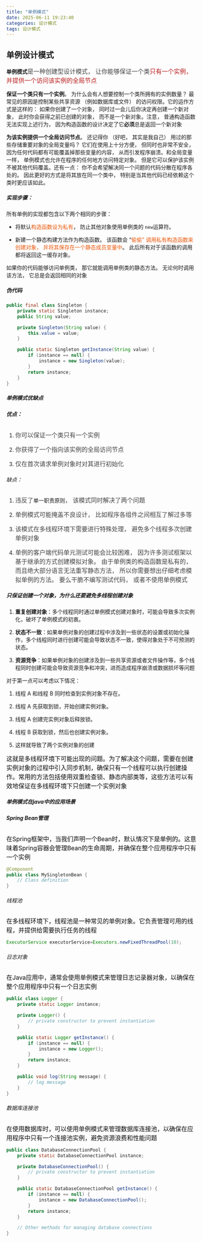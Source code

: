 ```yaml
---
title: "单例模式"
date: 2025-06-11 19:23:40
categories: 设计模式
tags: 设计模式
---
```


## 单**例**设计模式

**单例<span color="" fontsize="">模式</span>**<span style="font-size: 16px; color: rgb(68, 68, 68)">是一种创建型设计模式， 让你能够保证一个类</span><span style="font-size: 16px; color: #b91c1c">只有一个实例， 并提供一个访问该实例的全局节点</span>

**保证一个类只有一个实例**<span color="" fontsize="">。 </span>为什么会有人想要控制一个类所拥有的实例数量<span color="" fontsize="">？ </span>最常见的原因是控制某些共享资源<span color="" fontsize=""> （</span>例如数据库或文件<span color="" fontsize="">） </span>的访问权限<span color="" fontsize="">。</span>它的运作方式是这样的<span color="" fontsize="">： </span>如果你创建了一个对象<span color="" fontsize="">， </span>同时过一会儿后你决定再创建一个新对象<span color="" fontsize="">， </span>此时你会获得之前已创建的对象<span color="" fontsize="">， </span>而不是一个新对象<span color="" fontsize="">。</span>注意<span color="" fontsize="">， </span>普通构造函数无法实现上述行为<span color="" fontsize="">， </span>因为构造函数的设计决定了它**必须**总是返回一个新对象

**为该实例提供一个全局访问节点**<span color="" fontsize="">。 </span>还记得你<span color="" fontsize=""> （</span>好吧<span color="" fontsize="">， </span>其实是我自己<span color="" fontsize="">） </span>用过的那些存储重要对象的全局变量吗<span color="" fontsize="">？ </span>它们在使用上十分方便<span color="" fontsize="">， </span>但同时也非常不安全<span color="" fontsize="">， </span>因为任何代码都有可能覆盖掉那些变量的内容<span color="" fontsize="">， </span>从而引发程序崩溃<span color="" fontsize="">。</span>和全局变量一样<span color="" fontsize="">， </span>单例模式也允许在程序的任何地方访问特定对象<span color="" fontsize="">。 </span>但是它可以保护该实例不被其他代码覆盖<span color="" fontsize="">。</span>还有一点<span color="" fontsize="">： </span>你不会希望解决同一个问题的代码分散在程序各处的<span color="" fontsize="">。 </span>因此更好的方式是将其放在同一个类中<span color="" fontsize="">， </span>特别是当其他代码已经依赖这个类时更应该如此<span color="" fontsize="">。</span>

##### 实现步骤：

所有单例的实现都包含以下两个相同的步骤<span color="" fontsize="">：</span>

- 将默认<span color="#ea580c" style="color: #ea580c">构造函数设为私有</span><span color="" fontsize="">， </span>防止其他对象使用单例类的<span color="" fontsize=""> </span>`new`运算符<span color="" fontsize="">。</span>

- 新建一个静态构建方法作为构造函数<span color="" fontsize="">。 </span>该函数会<span color="" fontsize=""> “</span><span color="#ea580c" style="color: #ea580c">偷偷</span><span color="#ea580c" fontsize="" style="color: #ea580c">” </span><span color="#ea580c" style="color: #ea580c">调用私有构造函数来创建对象</span><span color="#ea580c" fontsize="" style="color: #ea580c">， </span><span color="#ea580c" style="color: #ea580c">并将其保存在一个静态成员变量中</span><span color="" fontsize="">。 </span>此后所有对于该函数的调用都将返回这一缓存对象<span color="" fontsize="">。</span>

如果你的代码能够访问单例类<span color="" fontsize="">， </span>那它就能调用单例类的静态方法<span color="" fontsize="">。 </span>无论何时调用该方法<span color="" fontsize="">， </span>它总是会返回相同的对象

##### 伪代码

``` java
public final class Singleton {
    private static Singleton instance;
    public String value;

    private Singleton(String value) {
        this.value = value;
    }

    public static Singleton getInstance(String value) {
        if (instance == null) {
            instance = new Singleton(value);
        }
        return instance;
    }
}
```

##### **<span color="" fontsize="">单例模式</span>优缺点**

###### **优点：**

1.  <span style="font-size: 16px; color: rgb(68, 68, 68)">你可以保证一个类只有一个实例</span>

2.  <span style="font-size: 16px; color: rgb(68, 68, 68)">你获得了一个指向该实例的全局访问节点</span>

3.  <span style="font-size: 16px; color: rgb(68, 68, 68)">仅在首次请求单例对象时对其进行初始化</span>

###### 缺点：

1.  <span style="font-size: 16px; color: rgb(68, 68, 68)">违反了</span><span color="" fontsize="">单一职责原则</span><span style="font-size: 16px; color: rgb(68, 68, 68)">， 该模式同时解决了两个问题</span>

2.  <span style="font-size: 16px; color: rgb(68, 68, 68)">单例模式可能掩盖不良设计， 比如程序各组件之间相互了解过多等</span>

3.  <span style="font-size: 16px; color: rgb(68, 68, 68)">该模式在多线程环境下需要进行特殊处理， 避免多个线程多次创建单例对象</span>

4.  <span style="font-size: 16px; color: rgb(68, 68, 68)">单例的客户端代码单元测试可能会比较困难， 因为许多测试框架以基于继承的方式创建模拟对象。 由于单例类的构造函数是私有的， 而且绝大部分语言无法重写静态方法， 所以你需要想出仔细考虑模拟单例的方法。 要么干脆不编写测试代码， 或者不使用单例模式</span>

##### 只保证创建一个对象，为什么还要避免多线程创建对象

1.  **重复创建对象**：多个线程同时通过单例模式创建对象时，可能会导致多次实例化，破坏了单例模式的初衷。

2.  **状态不一致**：如果单例对象的创建过程中涉及到一些状态的设置或初始化操作，多个线程同时进行创建可能会导致状态不一致，使得对象处于不可预测的状态。

3.  **资源竞争**：如果单例对象的创建涉及到一些共享资源或者文件操作等，多个线程同时创建可能会导致资源竞争和冲突，进而造成程序崩溃或数据损坏等问题

对于第一点可以考虑以下情况：

1.  线程 A 和线程 B 同时检查到实例对象不存在。

2.  线程 A 先获取到锁，开始创建实例对象。

3.  线程 A 创建完实例对象后释放锁。

4.  线程 B 获取到锁，然后也创建实例对象。

5.  这样就导致了两个实例对象的创建

<span style="font-size: 16px; color: rgb(13, 13, 13)">这就是多线程环境下可能出现的问题。为了解决这个问题，需要在创建实例对象的过程中引入同步机制，确保只有一个线程可以执行创建操作。常用的方法包括使用双重检查锁、静态内部类等，这些方法可以有效地保证在多线程环境下只创建一个实例对象</span>

##### 单例模式在java中的应用场景

###### **Spring Bean管理**

<span style="font-size: 16px; color: rgb(13, 13, 13)">在Spring框架中，当我们声明一个Bean时，默认情况下是单例的。这意味着Spring容器会管理Bean的生命周期，并确保在整个应用程序中只有一个实例</span>

``` java
@Component
public class MySingletonBean {
    // Class definition
}
```

###### 线程池

<span style="font-size: 16px; color: rgb(13, 13, 13)">在多线程环境下，线程池是一种常见的单例对象。它负责管理可用的线程，并提供给需要执行任务的线程</span>

``` java
ExecutorService executorService=Executors.newFixedThreadPool(10);
```

###### 日志对象

<span style="font-size: 16px; color: rgb(13, 13, 13)">在Java应用中，通常会使用单例模式来管理日志记录器对象，以确保在整个应用程序中只有一个日志实例</span>

``` java
public class Logger {
    private static Logger instance;

    private Logger() {
        // private constructor to prevent instantiation
    }

    public static Logger getInstance() {
        if (instance == null) {
            instance = new Logger();
        }
        return instance;
    }

    public void log(String message) {
        // log message
    }
}
```

###### 数据库连接池

<span style="font-size: 16px; color: rgb(13, 13, 13)">在使用数据库时，可以使用单例模式来管理数据库连接池，以确保在应用程序中只有一个连接池实例，避免资源浪费和性能问题</span>

``` java
public class DatabaseConnectionPool {
    private static DatabaseConnectionPool instance;

    private DatabaseConnectionPool() {
        // private constructor to prevent instantiation
    }

    public static DatabaseConnectionPool getInstance() {
        if (instance == null) {
            instance = new DatabaseConnectionPool();
        }
        return instance;
    }

    // Other methods for managing database connections
}
```
